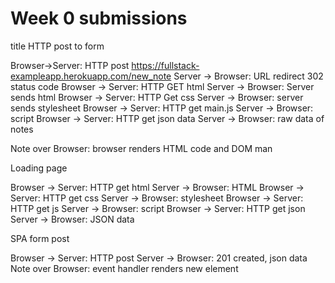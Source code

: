 # Week 0 submissions


title HTTP post to form

Browser->Server: HTTP post https://fullstack-exampleapp.herokuapp.com/new_note
Server -> Browser: URL redirect 302 status code
Browser -> Server: HTTP GET html
Server -> Browser:  Server sends html
Browser -> Server: HTTP Get css
Server -> Browser: server sends stylesheet
Browser -> Server: HTTP get main.js
Server -> Browser: script
Browser -> Server: HTTP get json data
Server -> Browser: raw data of notes

Note over Browser: browser renders HTML code and DOM man


Loading page

Browser -> Server: HTTP get html
Server -> Browser: HTML
Browser -> Server: HTTP get css 
Server -> Browser: stylesheet
Browser -> Server: HTTP get js
Server -> Browser: script
Browser -> Server: HTTP get json
Server -> Browser: JSON data


SPA form post

Browser -> Server: HTTP post
Server -> Browser: 201 created, json data
Note over Browser: event handler renders new element




